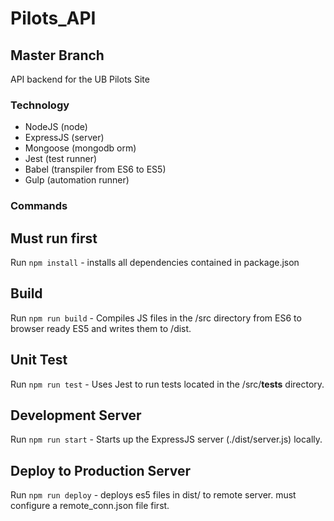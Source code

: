 # Pilots_API

## Master Branch

API backend for the UB Pilots Site

### Technology

* NodeJS (node)
* ExpressJS (server)
* Mongoose (mongodb orm)
* Jest (test runner)
* Babel (transpiler from ES6 to ES5)
* Gulp (automation runner)

### Commands

## Must run first 
Run `npm install` - installs all dependencies contained in package.json

## Build
Run `npm run build` - Compiles JS files in the /src directory from ES6 to browser ready ES5 and writes them to /dist.

## Unit Test
Run `npm run test` - Uses Jest to run tests located in the /src/__tests__ directory.

## Development Server 
Run `npm run start` - Starts up the ExpressJS server (./dist/server.js) locally.

## Deploy to Production Server
Run `npm run deploy` - deploys es5 files in dist/ to remote server. must configure a remote_conn.json file first.
